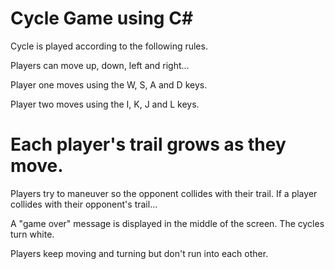 # Cycle Game using C#
Cycle is played according to the following rules.

Players can move up, down, left and right...

Player one moves using the W, S, A and D keys.

Player two moves using the I, K, J and L keys.

# Each player's trail grows as they move.
Players try to maneuver so the opponent collides with their trail.
If a player collides with their opponent's trail...

A "game over" message is displayed in the middle of the screen.
The cycles turn white.

Players keep moving and turning but don't run into each other.